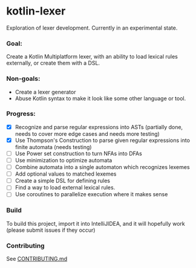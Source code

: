 # kotlin-lexer
Exploration of lexer development. Currently in an experimental state.

### Goal:
Create a Kotlin Multiplatform lexer, with an ability to load lexical rules externally, or create them with a DSL.

### Non-goals:
- Create a lexer generator
- Abuse Kotlin syntax to make it look like some other language or tool.

### Progress:

- [x] Recognize and parse regular expressions into ASTs (partially done, needs to cover more edge cases and needs more testing)
- [x] Use Thompson's Construction to parse given regular expressions into finite automata (needs testing)
- [ ] Use Power set construction to turn NFAs into DFAs
- [ ] Use minimization to optimize automata
- [ ] Combine automata into a single automaton which recognizes lexemes
- [ ] Add optional values to matched lexemes
- [ ] Create a simple DSL for defining rules
- [ ] Find a way to load external lexical rules.
- [ ] Use coroutines to parallelize execution where it makes sense

### Build

To build this project, import it into IntelliJIDEA, and it will hopefully work (please submit issues if they occur)

### Contributing

See [CONTRIBUTING.md](https://github.com/aleksandar-stefanovic/kotlin-lexer/blob/master/CONTRIBUTING.md)
